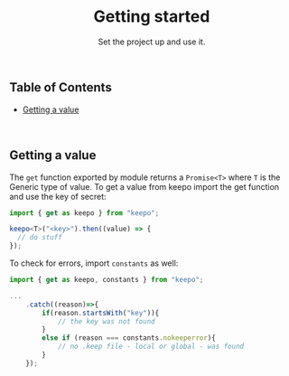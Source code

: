 <h1 align="center">
   <b>
        Getting started
    </b>
</h1>

<p align="center">Set the project up and use it.</p>
<br />

## Table of Contents

- [Getting a value](#getting-a-value)

<br />

## Getting a value

The `get` function exported by module returns a `Promise<T>` where `T` is the Generic type of value.
To get a value from keepo import the get function and use the key of secret:

```ts
import { get as keepo } from "keepo";

keepo<T>("<key>").then((value) => {
  // do stuff
});
```

To check for errors, import `constants` as well:

```ts
import { get as keepo, constants } from "keepo";

...
    .catch((reason)=>{
        if(reason.startsWith("key")){
            // the key was not found
        }
        else if (reason === constants.nokeeperror){
            // no .keep file - local or global - was found
        }
    });

```

<br />
